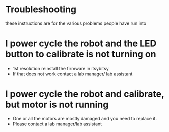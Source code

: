 # Troubleshooting

these instructions are for the various problems people have run into


# I power cycle the robot and the LED button to calibrate is not turning on
* 1st resolution reinstall the firmware in itsybitsy
* If that does not work contact a lab manager/ lab assistant

# I power cycle the robot and calibrate, but motor is not running
* One or all the motors are mostly damaged and you need to replace it.
* Please contact a lab manager/lab assistant
